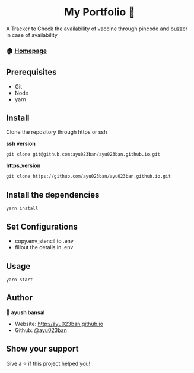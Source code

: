 <h1 align="center"> My Portfolio 👋</h1>

A Tracker to Check the availability of vaccine through pincode and buzzer in case of availability

### 🏠 [Homepage](https://github.com/ayu023ban/ayu023ban.github.io#readme)


## Prerequisites
- Git
- Node
- yarn

## Install

Clone the repository through https or ssh

**ssh version**

```
git clone git@github.com:ayu023ban/ayu023ban.github.io.git
```

**https_version**

```
git clone https://github.com/ayu023ban/ayu023ban.github.io.git
```

## Install the dependencies



```
yarn install
```
## Set Configurations
- copy.env_stencil to .env
- fillout the details in .env

## Usage


```
yarn start
```

## Author

👤 **ayush bansal**

* Website: http://ayu023ban.github.io
* Github: [@ayu023ban](https://github.com/ayu023ban)

## Show your support

Give a ⭐️ if this project helped you!
